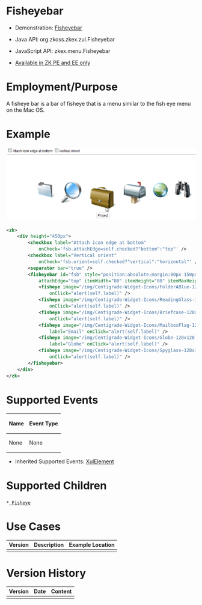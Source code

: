 

# Fisheyebar

- Demonstration:
  [Fisheyebar](http://www.zkoss.org/zkdemo/menu/fisheye_menu)
- Java API: <javadoc>org.zkoss.zkex.zul.Fisheyebar</javadoc>
- JavaScript API:
  <javadoc directory="jsdoc">zkex.menu.Fisheyebar</javadoc>

- [Available in ZK PE and EE
  only](http://www.zkoss.org/product/edition.dsp)

# Employment/Purpose

A fisheye bar is a bar of fisheye that is a menu similar to the fish eye
menu on the Mac OS.

# Example

![](/zk_component_ref/images/ZKComRef_fisheyebar.png)

```xml
<zk>
    <div height="450px">
        <checkbox label="Attach icon edge at bottom"
            onCheck='fsb.attachEdge=self.checked?"bottom":"top"' />
        <checkbox label="Vertical orient"
            onCheck='fsb.orient=self.checked?"vertical":"horizontal"' />
        <separator bar="true" />
        <fisheyebar id="fsb" style="position:absolute;margin:80px 150px;"
            attachEdge="top" itemWidth="80" itemHeight="80" itemMaxHeight="160" itemMaxWidth="160">
            <fisheye image="/img/Centigrade-Widget-Icons/FolderABlue-128x128.png" label="Folder"
                onClick="alert(self.label)" />
            <fisheye image="/img/Centigrade-Widget-Icons/ReadingGlass-128x128.png" label="Reading Glasses"
                onClick="alert(self.label)" />
            <fisheye image="/img/Centigrade-Widget-Icons/Briefcase-128x128.png" label="Project"
                onClick="alert(self.label)" />
            <fisheye image="/img/Centigrade-Widget-Icons/MailboxFlag-128x128.png"
                label="Email" onClick="alert(self.label)" />
            <fisheye image="/img/Centigrade-Widget-Icons/Globe-128x128.png"
                label="Globe" onClick="alert(self.label)" />
            <fisheye image="/img/Centigrade-Widget-Icons/Spyglass-128x128.png" label="Spyglass"
                onClick="alert(self.label)" />
        </fisheyebar>
    </div>
</zk>
```

# Supported Events

<table>
<thead>
<tr class="header">
<th><center>
<p>Name</p>
</center></th>
<th><center>
<p>Event Type</p>
</center></th>
</tr>
</thead>
<tbody>
<tr class="odd">
<td><p>None</p></td>
<td><p>None</p></td>
</tr>
</tbody>
</table>

- Inherited Supported Events: [
  XulElement]({{site.baseurl}}/zk_component_ref/base_components/xulelement#Supported_Events)

# Supported Children

`*`[` Fisheye`]({{site.baseurl}}/zk_component_ref/essential_components/fisheye)

# Use Cases

| Version | Description | Example Location |
|---------|-------------|------------------|
|         |             |                  |

# Version History



| Version | Date | Content |
|---------|------|---------|
|         |      |         |



